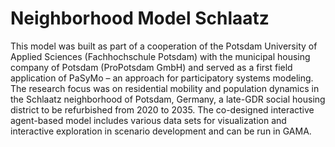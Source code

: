 # Neighborhood Model Schlaatz
This model was built as part of a cooperation of the Potsdam University of Applied Sciences (Fachhochschule Potsdam) with the municipal housing company of Potsdam (ProPotsdam GmbH) and served as a first field application of PaSyMo – an approach for participatory systems modeling. The research focus was on residential mobility and population dynamics in the Schlaatz neighborhood of Potsdam, Germany, a late-GDR social housing district to be refurbished from 2020 to 2035. The co-designed interactive agent-based model includes various data sets for visualization and interactive exploration in scenario development and can be run in GAMA.
